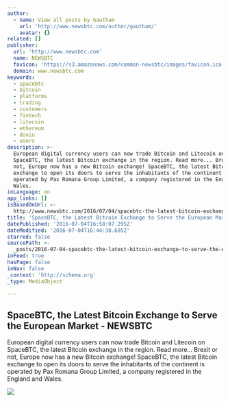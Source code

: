 ```yaml
---
author:
  - name: View all posts by Gautham
    url: 'http://www.newsbtc.com/author/gautham/'
    avatar: {}
related: []
publisher:
  url: 'http://www.newsbtc.com'
  name: NEWSBTC
  favicon: 'https://s3.amazonaws.com/common-newsbtc/images/favicon.ico'
  domain: www.newsbtc.com
keywords:
  - spacebtc
  - bitcoin
  - platforms
  - trading
  - customers
  - fintech
  - litecoin
  - ethereum
  - donin
  - users
description: >-
  European digital currency users can now trade Bitcoin and Litecoin on
  SpaceBTC, the latest Bitcoin exchange in the region. Read more... Brexit or
  not, Europe now has a new Bitcoin exchange! SpaceBTC, the latest Bitcoin
  exchange to open its doors to serve the inhabitants of the continent is
  operated by Pax Romana Group Limited, a company registered in the England and
  Wales.
inLanguage: en
app_links: []
isBasedOnUrl: >-
  http://www.newsbtc.com/2016/07/04/spacebtc-the-latest-bitcoin-exchange-to-serve-the-european-market/
title: 'SpaceBTC, the Latest Bitcoin Exchange to Serve the European Market - NEWSBTC'
datePublished: '2016-07-04T16:58:07.295Z'
dateModified: '2016-07-04T16:44:38.685Z'
starred: false
sourcePath: >-
  _posts/2016-07-04-spacebtc-the-latest-bitcoin-exchange-to-serve-the-european.md
inFeed: true
hasPage: false
inNav: false
_context: 'http://schema.org'
_type: MediaObject

---
```

<article style=""><h1>SpaceBTC, the Latest Bitcoin Exchange to Serve the European Market - NEWSBTC</h1><p>European digital currency users can now trade Bitcoin and Litecoin on SpaceBTC, the latest Bitcoin exchange in the region. Read more... Brexit or not, Europe now has a new Bitcoin exchange! SpaceBTC, the latest Bitcoin exchange to open its doors to serve the inhabitants of the continent is operated by Pax Romana Group Limited, a company registered in the England and Wales.</p><img src="http://s3.amazonaws.com/main-newsbtc-images/2016/07/04154050/spacebtc.png" /></article>